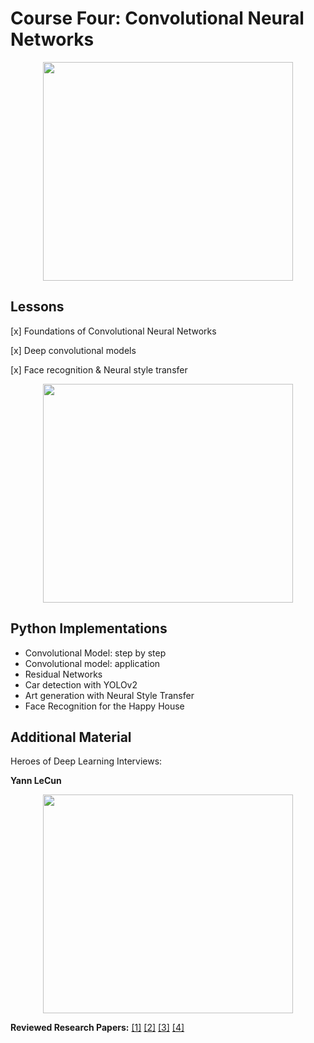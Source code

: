 # Course Four: Convolutional Neural Networks

<p align="center">
<img src="" width="400px" height="350px">
</p>


## Lessons


[x] Foundations of Convolutional Neural Networks


[x] Deep convolutional models


[x] Face recognition & Neural style transfer



<p align="center">
<img src="" width="400px" height="350px">
</p>



## Python Implementations

- Convolutional Model: step by step
- Convolutional model: application
- Residual Networks
- Car detection with YOLOv2
- Art generation with Neural Style Transfer
- Face Recognition for the Happy House



## Additional Material

Heroes of Deep Learning Interviews:

**Yann LeCun**

<p align="center">
<img src="" width="400px" height="350px">
</p>

**Reviewed Research Papers:**
[[1]]()
[[2]]()
[[3]]()
[[4]]()

